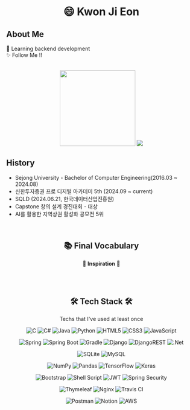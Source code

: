 

<!--
**kwonjieon/kwonjieon** is a ✨ _special_ ✨ repository because its `README.md` (this file) appears on your GitHub profile.

Here are some ideas to get you started:

- 🔭 I’m currently working on ...
- 🌱 I’m currently learning ...
- 👯 I’m looking to collaborate on ...
- 🤔 I’m looking for help with ...
- 💬 Ask me about ...
- 📫 How to reach me: ...
- 😄 Pronouns: ...
- ⚡ Fun fact: ...
-->

<h1 align='center'>😄 Kwon Ji Eon</h1>


<h2>About Me</h2>
🌱 Learning backend development</br>
✨ Follow Me !!
<p align='center'>
  <br>
  <img height="200px" src="http://mazassumnida.wtf/api/v2/generate_badge?boj=kjo0411">
  <img src='https://github-readme-stats.vercel.app/api?username=kwonjieon&theme=vue&hide_border=true&include_all_commits=false&count_private=false'>
</p>


<h2>History</h2>
<ul>
  <li>Sejong University - Bachelor of Computer Engineering(2016.03 ~ 2024.08)</li>
  <li>신한투자증권 프로 디지털 아카데미 5th (2024.09 ~ current)</li>
  <li>SQLD (2024.06.21, 한국데이터산업진흥원)</li>
  <li>Capstone 창의 설계 경진대회 - 대상</li>
  <li>AI를 활용한 지역상권 활성화 공모전 5위</li>
</ul>
</br>

<div align="center">

<h2 align="center">📚 Final Vocabulary</h2> 

 🌟 **Inspiration** 🌟

</div>

</br>
</br>

<h2 align="center">🛠 Tech Stack 🛠</h3>

<p align="center"> Techs that I've used at least once </p>
<div align='center'>


  ![C](https://img.shields.io/badge/c-%2300599C.svg?style=for-the-badge&logo=c&logoColor=white) ![C#](https://img.shields.io/badge/c%23-%23239120.svg?style=for-the-badge&logo=c-sharp&logoColor=white)
  ![Java](https://img.shields.io/badge/java-%23ED8B00.svg?style=for-the-badge&logo=java&logoColor=white)  ![Python](https://img.shields.io/badge/python-3670A0?style=for-the-badge&logo=python&logoColor=ffdd54) 
  ![HTML5](https://img.shields.io/badge/html5-%23E34F26.svg?style=for-the-badge&logo=html5&logoColor=white)  ![CSS3](https://img.shields.io/badge/css3-%231572B6.svg?style=for-the-badge&logo=css3&logoColor=white) 
  ![JavaScript](https://img.shields.io/badge/javascript-%23323330.svg?style=for-the-badge&logo=javascript&logoColor=%23F7DF1E) 


  ![Spring](https://img.shields.io/badge/spring-%236DB33F.svg?style=for-the-badge&logo=spring&logoColor=white) ![Spring Boot](https://img.shields.io/badge/springboot-%236DB33F.svg?style=for-the-badge&logo=springboot&logoColor=white)
  ![Gradle](https://img.shields.io/badge/Gradle-02303A.svg?style=for-the-badge&logo=Gradle&logoColor=white) ![Django](https://img.shields.io/badge/django-%23092E20.svg?style=for-the-badge&logo=django&logoColor=white) 
  ![DjangoREST](https://img.shields.io/badge/DJANGO-REST-ff1709?style=for-the-badge&logo=django&logoColor=white&color=ff1709&labelColor=gray) ![.Net](https://img.shields.io/badge/.NET-5C2D91?style=for-the-badge&logo=.net&logoColor=white) 



  ![SQLite](https://img.shields.io/badge/sqlite-%2307405e.svg?style=for-the-badge&logo=sqlite&logoColor=white) ![MySQL](https://img.shields.io/badge/mysql-%2300f.svg?style=for-the-badge&logo=mysql&logoColor=white)

  ![NumPy](https://img.shields.io/badge/numpy-%23013243.svg?style=for-the-badge&logo=numpy&logoColor=white) ![Pandas](https://img.shields.io/badge/pandas-%23150458.svg?style=for-the-badge&logo=pandas&logoColor=white) 
  ![TensorFlow](https://img.shields.io/badge/TensorFlow-%23FF6F00.svg?style=for-the-badge&logo=TensorFlow&logoColor=white) ![Keras](https://img.shields.io/badge/Keras-%23D00000.svg?style=for-the-badge&logo=Keras&logoColor=white) 

  

  ![Bootstrap](https://img.shields.io/badge/bootstrap-%23563D7C.svg?style=for-the-badge&logo=bootstrap&logoColor=white) 
  ![Shell Script](https://img.shields.io/badge/shell_script-%23121011.svg?style=for-the-badge&logo=gnu-bash&logoColor=white)
  ![JWT](https://img.shields.io/badge/JWT-black?style=for-the-badge&logo=JSON%20web%20tokens&logoColor=green) 
  ![Spring Security](https://img.shields.io/badge/Spring%20Security-black?style=for-the-badge&logo=Spring%20Security&logoColor=green)


  ![Thymeleaf](https://img.shields.io/badge/Thymeleaf-%23005C0F.svg?style=for-the-badge&logo=Thymeleaf&logoColor=white) 
  ![Nginx](https://img.shields.io/badge/nginx-%23009639.svg?style=for-the-badge&logo=nginx&logoColor=white) 
  ![Travis CI](https://img.shields.io/badge/travisci-%232B2F33.svg?style=for-the-badge&logo=travisci&logoColor=white)

  ![Postman](https://img.shields.io/badge/Postman-FF6C37?style=for-the-badge&logo=postman&logoColor=white) ![Notion](https://img.shields.io/badge/Notion-%23000000.svg?style=for-the-badge&logo=notion&logoColor=white) 
  ![AWS](https://img.shields.io/badge/AWS-%23FF9900.svg?style=for-the-badge&logo=amazon-aws&logoColor=white) 
 

</div>

